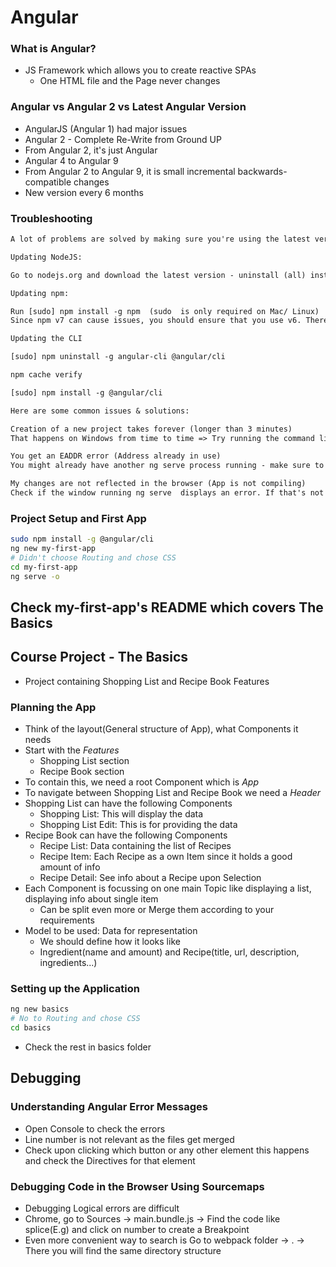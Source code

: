 # Angular

### What is Angular?

* JS Framework which allows you to create reactive SPAs
  * One HTML file and the Page never changes

### Angular vs Angular 2 vs Latest Angular Version

* AngularJS (Angular 1) had major issues
* Angular 2 - Complete Re-Write from Ground UP
* From Angular 2, it's just Angular
* Angular 4 to Angular 9 
* From Angular 2 to Angular 9, it is small incremental backwards-compatible changes
* New version every 6 months

### Troubleshooting

```txt
A lot of problems are solved by making sure you're using the latest version of NodeJS, npm and the CLI itself.

Updating NodeJS:

Go to nodejs.org and download the latest version - uninstall (all) installed versions on your machine first.

Updating npm:

Run [sudo] npm install -g npm  (sudo  is only required on Mac/ Linux)
Since npm v7 can cause issues, you should ensure that you use v6. Therefore, also run npm install -g npm@6 to ensure that you are using that version (on macOS, you might need to add sudo in front of that command).

Updating the CLI

[sudo] npm uninstall -g angular-cli @angular/cli 

npm cache verify 

[sudo] npm install -g @angular/cli 

Here are some common issues & solutions:

Creation of a new project takes forever (longer than 3 minutes)
That happens on Windows from time to time => Try running the command line as administrator

You get an EADDR error (Address already in use)
You might already have another ng serve process running - make sure to quit that or use ng serve --port ANOTHERPORT  to serve your project on a new port

My changes are not reflected in the browser (App is not compiling)
Check if the window running ng serve  displays an error. If that's not the case, make sure you're using the latest CLI version and try restarting your CLI
```

### Project Setup and First App

```sh
sudo npm install -g @angular/cli
ng new my-first-app
# Didn't choose Routing and chose CSS
cd my-first-app
ng serve -o
```

## Check my-first-app's README which covers The Basics

## Course Project - The Basics

* Project containing Shopping List and Recipe Book Features

### Planning the App

* Think of the layout(General structure of App), what Components it needs
* Start with the *Features*
  * Shopping List section
  * Recipe Book section
* To contain this, we need a root Component which is *App*
* To navigate between Shopping List and Recipe Book we need a *Header*
* Shopping List can have the following Components
  * Shopping List: This will display the data
  * Shopping List Edit: This is for providing the data
* Recipe Book can have the following Components
  * Recipe List: Data containing the list of Recipes
  * Recipe Item: Each Recipe as a own Item since it holds a good amount of info
  * Recipe Detail: See info about a Recipe upon Selection
* Each Component is focussing on one main Topic like displaying a list, displaying info about single item
  * Can be split even more or Merge them according to your requirements
* Model to be used: Data for representation
  * We should define how it looks like
  * Ingredient(name and amount) and Recipe(title, url, description, ingredients...)

### Setting up the Application

```sh
ng new basics
# No to Routing and chose CSS
cd basics
```
* Check the rest in basics folder

## Debugging

### Understanding Angular Error Messages

* Open Console to check the errors
* Line number is not relevant as the files get merged
* Check upon clicking which button or any other element this happens and check the Directives for that element

### Debugging Code in the Browser Using Sourcemaps

* Debugging Logical errors are difficult
* Chrome, go to Sources -> main.bundle.js -> Find the code like splice(E.g) and click on number to create a Breakpoint
* Even more convenient way to search is Go to webpack folder -> . -> There you will find the same directory structure